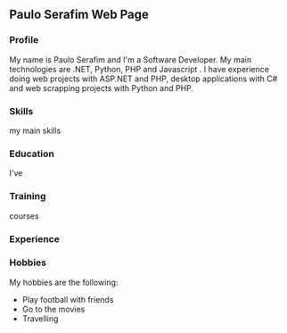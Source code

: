 ## Paulo Serafim Web Page

### Profile
My name is Paulo Serafim and I'm a Software Developer. My main technologies are .NET, Python, PHP and Javascript .
I have experience doing web projects with ASP.NET and PHP, desktop applications with C# and web scrapping projects with Python and PHP.


### Skills
my main skills

### Education
I've 

### Training
courses

### Experience


### Hobbies
My hobbies are the following:
- Play football with friends
- Go to the movies
- Travelling
